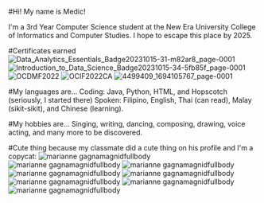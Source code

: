 #Hi! My name is Medic!

I'm a 3rd Year Computer Science student at the New Era University College of Informatics and Computer Studies. I hope to escape this place by 2025.

#Certificates earned
![Data_Analytics_Essentials_Badge20231015-31-m82ar8_page-0001](https://github.com/MedicMedic/MedicMedic/assets/142379309/2ac73299-da04-4d4e-aeb5-f3583a9d59d8)
![Introduction_to_Data_Science_Badge20231015-34-5fb85f_page-0001](https://github.com/MedicMedic/MedicMedic/assets/142379309/1edbe4bc-6dfb-4e4a-84b3-1d34d01bdb0b)
![OCDMF2022](https://github.com/MedicMedic/MedicMedic/assets/142379309/d090d46b-c6d1-4171-a2bf-f7f93d6416d5)
![OCIF2022CA](https://github.com/MedicMedic/MedicMedic/assets/142379309/83f70e6b-fd5e-48d3-8040-1c38fd57c993)
![4499409_1694105767_page-0001](https://github.com/MedicMedic/MedicMedic/assets/142379309/89e78103-893f-444f-9ee4-d62bbb0f34a4)

#My languages are...
Coding: Java, Python, HTML, and Hopscotch (seriously, I started there)
Spoken: Filipino, English, Thai (can read), Malay (sikit-sikit), and Chinese (learning).

#My hobbies are...
Singing, writing, dancing, composing, drawing, voice acting, and many more to be discovered.

#Cute thing because my classmate did a cute thing on his profile and I'm a copycat:
![marianne gagnamagnidfullbody](https://github.com/MedicMedic/MedicMedic/assets/142379309/9d4ee1e2-b743-4da6-80cb-60d6b739706b)
![marianne gagnamagnidfullbody](https://github.com/MedicMedic/MedicMedic/assets/142379309/0735dc1b-3c51-4d82-9329-c30162edfe5c)
![marianne gagnamagnidfullbody](https://github.com/MedicMedic/MedicMedic/assets/142379309/aac51782-aef3-45e9-a21a-5aef1498d3b5)
![marianne gagnamagnidfullbody](https://github.com/MedicMedic/MedicMedic/assets/142379309/1dad7caf-ee60-451e-a714-a32f66f568f4)
![marianne gagnamagnidfullbody](https://github.com/MedicMedic/MedicMedic/assets/142379309/579d147c-9504-472c-881f-be48d5ee5adf)
![marianne gagnamagnidfullbody](https://github.com/MedicMedic/MedicMedic/assets/142379309/eef1d82e-61a8-4438-9629-62cc0095f5fa)
![marianne gagnamagnidfullbody](https://github.com/MedicMedic/MedicMedic/assets/142379309/d6ff2ebe-6533-4233-98d6-431397109b9d)
![marianne gagnamagnidfullbody](https://github.com/MedicMedic/MedicMedic/assets/142379309/5459a3e8-df41-4d17-9159-45d4c530c88b)

<!---
MedicMedic/MedicMedic is a ✨ special ✨ repository because its `README.md` (this file) appears on your GitHub profile.
You can click the Preview link to take a look at your changes.
--->
